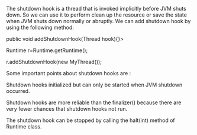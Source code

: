 The shutdown hook is a thread that is invoked implicitly before JVM
shuts down. So we can use it to perform clean up the resource or save
the state when JVM shuts down normally or abruptly. We can add shutdown
hook by using the following method:

public void addShutdownHook(Thread hook){}\>

Runtime r=Runtime.getRuntime();

r.addShutdownHook(new MyThread());

Some important points about shutdown hooks are :

Shutdown hooks initialized but can only be started when JVM shutdown
occurred.

Shutdown hooks are more reliable than the finalizer() because there are
very fewer chances that shutdown hooks not run.

The shutdown hook can be stopped by calling the halt(int) method of
Runtime class.